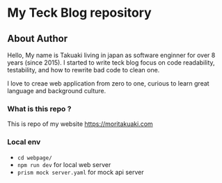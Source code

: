 My Teck Blog repository 
======================
## About Author
Hello, My name is Takuaki living in japan as software enginner for over 8 years (since 2015).
I started to write teck blog focus on code readability, testability, and how to rewrite bad code to clean one.

I love to creae web application from zero to one, curious to learn great language and background culture.

### What is this repo ?
This is repo of my website https://moritakuaki.com

### Local env
- `cd webpage/`
- `npm run dev` for local web server
- `prism mock server.yaml` for mock api server